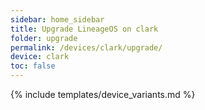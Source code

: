 ```yaml
---
sidebar: home_sidebar
title: Upgrade LineageOS on clark
folder: upgrade
permalink: /devices/clark/upgrade/
device: clark
toc: false
---
```

{% include templates/device_variants.md %}
